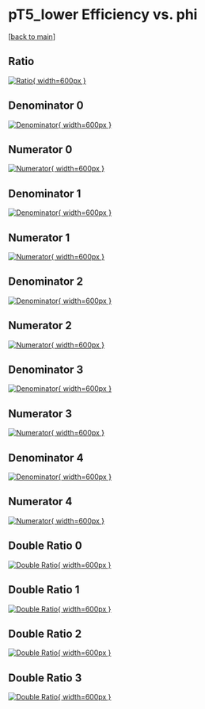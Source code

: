 # pT5_lower Efficiency vs. phi

[[back to main](./)]



## Ratio

[![Ratio](../mtv/var/pT5_lower_base_0_1_eff_phi.png){ width=600px }](../mtv/var/pT5_lower_base_0_1_eff_phi.pdf)

## Denominator 0

[![Denominator](../mtv/den/pT5_lower_base_0_1_eff_phi_den0.png){ width=600px }](../mtv/den/pT5_lower_base_0_1_eff_phi_den0.pdf)

## Numerator 0

[![Numerator](../mtv/num/pT5_lower_base_0_1_eff_phi_num0.png){ width=600px }](../mtv/num/pT5_lower_base_0_1_eff_phi_num0.pdf)

## Denominator 1

[![Denominator](../mtv/den/pT5_lower_base_0_1_eff_phi_den1.png){ width=600px }](../mtv/den/pT5_lower_base_0_1_eff_phi_den1.pdf)

## Numerator 1

[![Numerator](../mtv/num/pT5_lower_base_0_1_eff_phi_num1.png){ width=600px }](../mtv/num/pT5_lower_base_0_1_eff_phi_num1.pdf)

## Denominator 2

[![Denominator](../mtv/den/pT5_lower_base_0_1_eff_phi_den2.png){ width=600px }](../mtv/den/pT5_lower_base_0_1_eff_phi_den2.pdf)

## Numerator 2

[![Numerator](../mtv/num/pT5_lower_base_0_1_eff_phi_num2.png){ width=600px }](../mtv/num/pT5_lower_base_0_1_eff_phi_num2.pdf)

## Denominator 3

[![Denominator](../mtv/den/pT5_lower_base_0_1_eff_phi_den3.png){ width=600px }](../mtv/den/pT5_lower_base_0_1_eff_phi_den3.pdf)

## Numerator 3

[![Numerator](../mtv/num/pT5_lower_base_0_1_eff_phi_num3.png){ width=600px }](../mtv/num/pT5_lower_base_0_1_eff_phi_num3.pdf)

## Denominator 4

[![Denominator](../mtv/den/pT5_lower_base_0_1_eff_phi_den4.png){ width=600px }](../mtv/den/pT5_lower_base_0_1_eff_phi_den4.pdf)

## Numerator 4

[![Numerator](../mtv/num/pT5_lower_base_0_1_eff_phi_num4.png){ width=600px }](../mtv/num/pT5_lower_base_0_1_eff_phi_num4.pdf)

## Double Ratio 0

[![Double Ratio](../mtv/ratio/pT5_lower_base_0_1_eff_phi_ratio0.png){ width=600px }](../mtv/ratio/pT5_lower_base_0_1_eff_phi_ratio0.pdf)

## Double Ratio 1

[![Double Ratio](../mtv/ratio/pT5_lower_base_0_1_eff_phi_ratio1.png){ width=600px }](../mtv/ratio/pT5_lower_base_0_1_eff_phi_ratio1.pdf)

## Double Ratio 2

[![Double Ratio](../mtv/ratio/pT5_lower_base_0_1_eff_phi_ratio2.png){ width=600px }](../mtv/ratio/pT5_lower_base_0_1_eff_phi_ratio2.pdf)

## Double Ratio 3

[![Double Ratio](../mtv/ratio/pT5_lower_base_0_1_eff_phi_ratio3.png){ width=600px }](../mtv/ratio/pT5_lower_base_0_1_eff_phi_ratio3.pdf)

